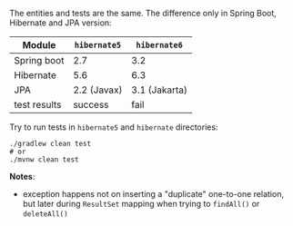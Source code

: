 The entities and tests are the same. The difference only in Spring Boot, Hibernate and JPA version:


| Module       | `hibernate5` | `hibernate6`  |
|--------------|--------------|---------------|
| Spring boot  | 2.7          | 3.2           |
| Hibernate    | 5.6          | 6.3           |
| JPA          | 2.2 (Javax)  | 3.1 (Jakarta) |
| test results | success      | fail          |


Try to run tests in `hibernate5` and `hibernate` directories:
```
./gradlew clean test
# or
./mvnw clean test
```

**Notes**:
  * exception happens not on inserting a "duplicate" one-to-one relation, but later during `ResultSet` mapping
    when trying to `findAll()` or `deleteAll()`
